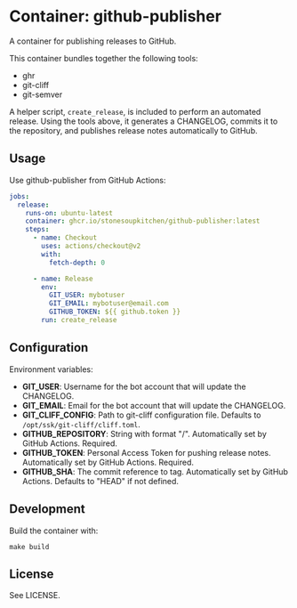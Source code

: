 # Container: github-publisher

A container for publishing releases to GitHub.

This container bundles together the following tools:
* ghr
* git-cliff
* git-semver

A helper script, `create_release`, is included to perform an automated release.
Using the tools above, it generates a CHANGELOG, commits it to the repository,
and publishes release notes automatically to GitHub.

## Usage

Use github-publisher from GitHub Actions:

```yaml
jobs:
  release:
    runs-on: ubuntu-latest
    container: ghcr.io/stonesoupkitchen/github-publisher:latest
    steps:
      - name: Checkout
        uses: actions/checkout@v2
        with:
          fetch-depth: 0

      - name: Release
        env:
          GIT_USER: mybotuser
          GIT_EMAIL: mybotuser@email.com
          GITHUB_TOKEN: ${{ github.token }}
        run: create_release
```

## Configuration

Environment variables:

* **GIT_USER**: Username for the bot account that will update the CHANGELOG.
* **GIT_EMAIL**: Email for the bot account that will update the CHANGELOG.
* **GIT_CLIFF_CONFIG**: Path to git-cliff configuration file. Defaults to
  `/opt/ssk/git-cliff/cliff.toml`.
* **GITHUB_REPOSITORY**: String with format "<user>/<repo>". Automatically set
  by GitHub Actions. Required.
* **GITHUB_TOKEN**: Personal Access Token for pushing release notes.
  Automatically set by GitHub Actions. Required.
* **GITHUB_SHA**: The commit reference to tag. Automatically set by GitHub
  Actions. Defaults to "HEAD" if not defined.

## Development

Build the container with:

    make build

## License

See LICENSE.


